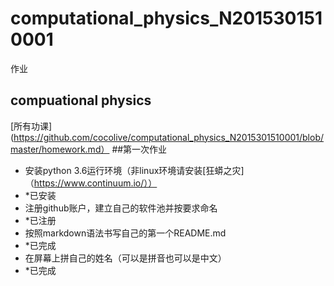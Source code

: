 # computational_physics_N2015301510001
作业
## compuational physics   
[所有功课](https://github.com/cocolive/computational_physics_N2015301510001/blob/master/homework.md）
##第一次作业
- 安装python 3.6运行环境（非linux环境请安装[狂蟒之灾]（https://www.continuum.io/））
-  *已安装
- 注册github账户，建立自己的软件池并按要求命名
-  *已注册
- 按照markdown语法书写自己的第一个README.md
-  *已完成
- 在屏幕上拼自己的姓名（可以是拼音也可以是中文）
-  *已完成
